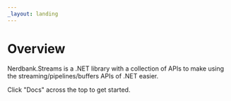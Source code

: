 ```yaml
---
_layout: landing
---
```


# Overview

Nerdbank.Streams is a .NET library with a collection of APIs to make using the streaming/pipelines/buffers APIs of .NET easier.

Click "Docs" across the top to get started.
